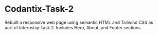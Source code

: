 # Codantix-Task-2
Rebuilt a responsive web page using semantic HTML and Tailwind CSS as part of Internship Task 2. Includes Hero, About, and Footer sections.
